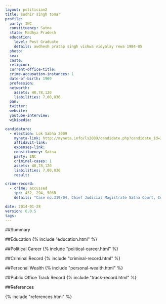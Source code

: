 ```yaml
---
layout: politician2
title: sudhir singh tomar
profile: 
  party: INC
  constituency: Satna
  state: Madhya Pradesh
  education: 
    level: Post Graduate
    details: awdhesh pratap singh vishwa vidyalay rewa 1984-85
  photo: 
  sex: 
  caste: 
  religion: 
  current-office-title: 
  crime-accusation-instances: 1
  date-of-birth: 1969
  profession: 
  networth: 
    assets: 40,78,120
    liabilities: 7,00,836
  pan: 
  twitter: 
  website: 
  youtube-interview: 
  wikipedia: 

candidature: 
  - election: Lok Sabha 2009
    myneta-link: http://myneta.info/ls2009/candidate.php?candidate_id=3254
    affidavit-link: 
    expenses-link: 
    constituency: Satna 
    party: INC
    criminal-cases: 1
    assets: 40,78,120
    liabilities: 7,00,836
    result:  

crime-record: 
  - crime: accussed
    ipc: 452, 294, 506B
    details: "Case no.319/04, Chief Judicial Magistrate Satna Court, Cognizance date 04-01-99, City Kotwali Police Station, Satna, Madhya Pradesh" 

date: 2014-01-28
version: 0.0.5
tags: 
---
```

##Summary


##Education
{% include "education.html" %}


##Political Career
{% include "political-career.html" %}


##Criminal Record
{% include "criminal-record.html" %}


##Personal Wealth
{% include "personal-wealth.html" %}


##Public Office Track Record
{% include "track-record.html" %}


##References


{% include "references.html" %}
